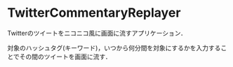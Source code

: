 # TwitterCommentaryReplayer

Twitterのツイートをニコニコ風に画面に流すアプリケーション．

対象のハッシュタグ(キーワード)，いつから何分間を対象にするかを入力することでその間のツイートを画面に流す．